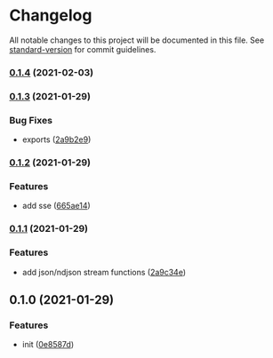 # Changelog

All notable changes to this project will be documented in this file. See [standard-version](https://github.com/conventional-changelog/standard-version) for commit guidelines.

### [0.1.4](https://github.com/BlackGlory/iterable-operator/compare/v0.1.3...v0.1.4) (2021-02-03)

### [0.1.3](https://github.com/BlackGlory/iterable-operator/compare/v0.1.2...v0.1.3) (2021-01-29)


### Bug Fixes

* exports ([2a9b2e9](https://github.com/BlackGlory/iterable-operator/commit/2a9b2e9b73929e9e4afdd0815d38a510449e2416))

### [0.1.2](https://github.com/BlackGlory/iterable-operator/compare/v0.1.1...v0.1.2) (2021-01-29)


### Features

* add sse ([665ae14](https://github.com/BlackGlory/iterable-operator/commit/665ae14848f1ea00c9baa4af7c2cb5b48e38c56e))

### [0.1.1](https://github.com/BlackGlory/iterable-operator/compare/v0.1.0...v0.1.1) (2021-01-29)


### Features

* add json/ndjson stream functions ([2a9c34e](https://github.com/BlackGlory/iterable-operator/commit/2a9c34e67c5233b8277f4e3121b330aee8afdc22))

## 0.1.0 (2021-01-29)


### Features

* init ([0e8587d](https://github.com/BlackGlory/iterable-operator/commit/0e8587d2a8ed52942c480414c15080163026d8c0))
